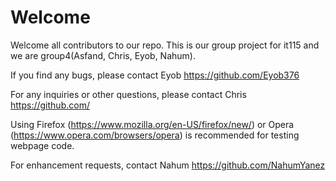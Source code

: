 # Welcome
Welcome all contributors to our repo. This is our group project for it115 and we are group4(Asfand, Chris, Eyob, Nahum).  

If you find any bugs, please contact Eyob https://github.com/Eyob376

For any inquiries or other questions, please contact Chris https://github.com/

Using Firefox (https://www.mozilla.org/en-US/firefox/new/) or Opera (https://www.opera.com/browsers/opera) is recommended for testing webpage code.

For enhancement requests, contact Nahum https://github.com/NahumYanez
